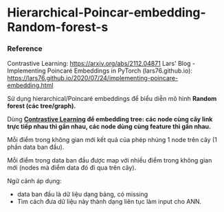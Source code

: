 # Hierarchical-Poincar-embedding-Random-forest-s
### Reference
Contrastive Learning: https://arxiv.org/abs/2112.04871
Lars' Blog - Implementing Poincaré Embeddings in PyTorch (lars76.github.io): https://lars76.github.io/2020/07/24/implementing-poincare-embedding.html

Sử dụng hierarchical/Poincaré embeddings để biểu diễn mô hình **Random forest (các tree/graph).**

Dùng **[Contrastive Learning](https://arxiv.org/abs/2112.04871) để embedding tree: các node cùng cây link trực tiếp nhau thì gần nhau, các node dùng cùng feature thì gần nhau.**

Mỗi điểm trong không gian mới kết quả của phép nhúng 1 node trên cây (1 phần data ban đầu).

Mỗi điểm trong data ban đầu được map với nhiều điểm trong không gian mới (nodes mà điểm data đó đi qua trên cây).

Ngữ cảnh áp dụng:

- data ban đầu là dữ liệu dạng bảng, có missing
- Tìm cách đưa dữ liệu này thành dạng liên tục làm input cho ANN.
